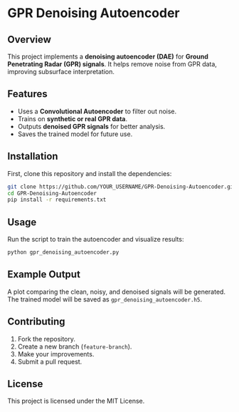 # GPR Denoising Autoencoder

## Overview
This project implements a **denoising autoencoder (DAE)** for **Ground Penetrating Radar (GPR) signals**. It helps remove noise from GPR data, improving subsurface interpretation.

## Features
- Uses a **Convolutional Autoencoder** to filter out noise.
- Trains on **synthetic or real GPR data**.
- Outputs **denoised GPR signals** for better analysis.
- Saves the trained model for future use.

## Installation
First, clone this repository and install the dependencies:
```bash
git clone https://github.com/YOUR_USERNAME/GPR-Denoising-Autoencoder.git
cd GPR-Denoising-Autoencoder
pip install -r requirements.txt
```

## Usage
Run the script to train the autoencoder and visualize results:
```bash
python gpr_denoising_autoencoder.py
```

## Example Output
A plot comparing the clean, noisy, and denoised signals will be generated. The trained model will be saved as `gpr_denoising_autoencoder.h5`.

## Contributing
1. Fork the repository.
2. Create a new branch (`feature-branch`).
3. Make your improvements.
4. Submit a pull request.

## License
This project is licensed under the MIT License.
